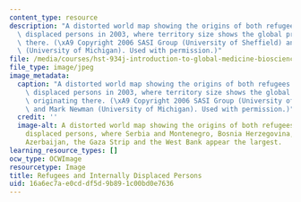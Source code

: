 ```yaml
---
content_type: resource
description: "A distorted world map showing the origins of both refugees and internally\
  \ displaced persons in 2003, where territory size shows the global proportion originating\
  \ there. (\xA9 Copyright 2006 SASI Group (University of Sheffield) and Mark Newman\
  \ (University of Michigan). Used with permission.)"
file: /media/courses/hst-934j-introduction-to-global-medicine-bioscience-technologies-disparities-strategies-spring-2010/16a6ec7ae0cddf5d9b891c00bd0e7636_hst-934js10.jpg
file_type: image/jpeg
image_metadata:
  caption: "A distorted world map showing the origins of both refugees and internally\
    \ displaced persons in 2003, where territory size shows the global proportion\
    \ originating there. (\xA9 Copyright 2006 SASI Group (University of Sheffield)\
    \ and Mark Newman (University of Michigan). Used with permission.)"
  credit: ''
  image-alt: A distorted world map showing the origins of both refugees and internally
    displaced persons, where Serbia and Montenegro, Bosnia Herzegovina, Iraq, Afghanistan,
    Azerbaijan, the Gaza Strip and the West Bank appear the largest.
learning_resource_types: []
ocw_type: OCWImage
resourcetype: Image
title: Refugees and Internally Displaced Persons
uid: 16a6ec7a-e0cd-df5d-9b89-1c00bd0e7636
---
```

